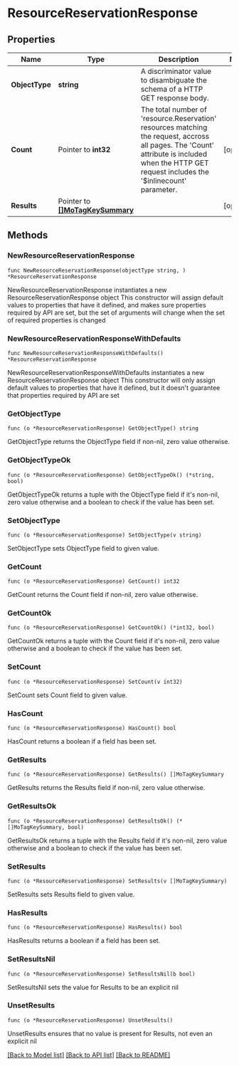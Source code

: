 # ResourceReservationResponse

## Properties

Name | Type | Description | Notes
------------ | ------------- | ------------- | -------------
**ObjectType** | **string** | A discriminator value to disambiguate the schema of a HTTP GET response body. | 
**Count** | Pointer to **int32** | The total number of &#39;resource.Reservation&#39; resources matching the request, accross all pages. The &#39;Count&#39; attribute is included when the HTTP GET request includes the &#39;$inlinecount&#39; parameter. | [optional] 
**Results** | Pointer to [**[]MoTagKeySummary**](MoTagKeySummary.md) |  | [optional] 

## Methods

### NewResourceReservationResponse

`func NewResourceReservationResponse(objectType string, ) *ResourceReservationResponse`

NewResourceReservationResponse instantiates a new ResourceReservationResponse object
This constructor will assign default values to properties that have it defined,
and makes sure properties required by API are set, but the set of arguments
will change when the set of required properties is changed

### NewResourceReservationResponseWithDefaults

`func NewResourceReservationResponseWithDefaults() *ResourceReservationResponse`

NewResourceReservationResponseWithDefaults instantiates a new ResourceReservationResponse object
This constructor will only assign default values to properties that have it defined,
but it doesn't guarantee that properties required by API are set

### GetObjectType

`func (o *ResourceReservationResponse) GetObjectType() string`

GetObjectType returns the ObjectType field if non-nil, zero value otherwise.

### GetObjectTypeOk

`func (o *ResourceReservationResponse) GetObjectTypeOk() (*string, bool)`

GetObjectTypeOk returns a tuple with the ObjectType field if it's non-nil, zero value otherwise
and a boolean to check if the value has been set.

### SetObjectType

`func (o *ResourceReservationResponse) SetObjectType(v string)`

SetObjectType sets ObjectType field to given value.


### GetCount

`func (o *ResourceReservationResponse) GetCount() int32`

GetCount returns the Count field if non-nil, zero value otherwise.

### GetCountOk

`func (o *ResourceReservationResponse) GetCountOk() (*int32, bool)`

GetCountOk returns a tuple with the Count field if it's non-nil, zero value otherwise
and a boolean to check if the value has been set.

### SetCount

`func (o *ResourceReservationResponse) SetCount(v int32)`

SetCount sets Count field to given value.

### HasCount

`func (o *ResourceReservationResponse) HasCount() bool`

HasCount returns a boolean if a field has been set.

### GetResults

`func (o *ResourceReservationResponse) GetResults() []MoTagKeySummary`

GetResults returns the Results field if non-nil, zero value otherwise.

### GetResultsOk

`func (o *ResourceReservationResponse) GetResultsOk() (*[]MoTagKeySummary, bool)`

GetResultsOk returns a tuple with the Results field if it's non-nil, zero value otherwise
and a boolean to check if the value has been set.

### SetResults

`func (o *ResourceReservationResponse) SetResults(v []MoTagKeySummary)`

SetResults sets Results field to given value.

### HasResults

`func (o *ResourceReservationResponse) HasResults() bool`

HasResults returns a boolean if a field has been set.

### SetResultsNil

`func (o *ResourceReservationResponse) SetResultsNil(b bool)`

 SetResultsNil sets the value for Results to be an explicit nil

### UnsetResults
`func (o *ResourceReservationResponse) UnsetResults()`

UnsetResults ensures that no value is present for Results, not even an explicit nil

[[Back to Model list]](../README.md#documentation-for-models) [[Back to API list]](../README.md#documentation-for-api-endpoints) [[Back to README]](../README.md)


